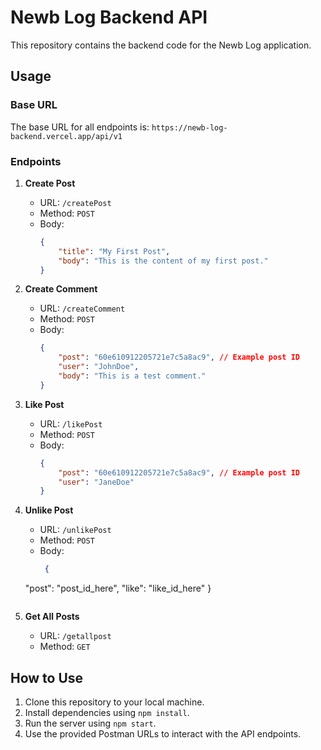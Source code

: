 # Newb Log Backend API

This repository contains the backend code for the Newb Log application.

## Usage

### Base URL

The base URL for all endpoints is: `https://newb-log-backend.vercel.app/api/v1`

### Endpoints

1. **Create Post**
   - URL: `/createPost`
   - Method: `POST`
   - Body:
     ```json
     {
         "title": "My First Post",
         "body": "This is the content of my first post."
     }
     ```

2. **Create Comment**
   - URL: `/createComment`
   - Method: `POST`
   - Body:
     ```json
     {
         "post": "60e610912205721e7c5a8ac9", // Example post ID
         "user": "JohnDoe",
         "body": "This is a test comment."
     }
     ```

3. **Like Post**
   - URL: `/likePost`
   - Method: `POST`
   - Body:
     ```json
     {
         "post": "60e610912205721e7c5a8ac9", // Example post ID
         "user": "JaneDoe"
     }
     ```

4. **Unlike Post**
   - URL: `/unlikePost`
   - Method: `POST`
   - Body:
     ```json
      {
    "post": "post_id_here",
    "like": "like_id_here"
     }

     ```

5. **Get All Posts**
   - URL: `/getallpost`
   - Method: `GET`

## How to Use

1. Clone this repository to your local machine.
2. Install dependencies using `npm install`.
3. Run the server using `npm start`.
4. Use the provided Postman URLs to interact with the API endpoints.

